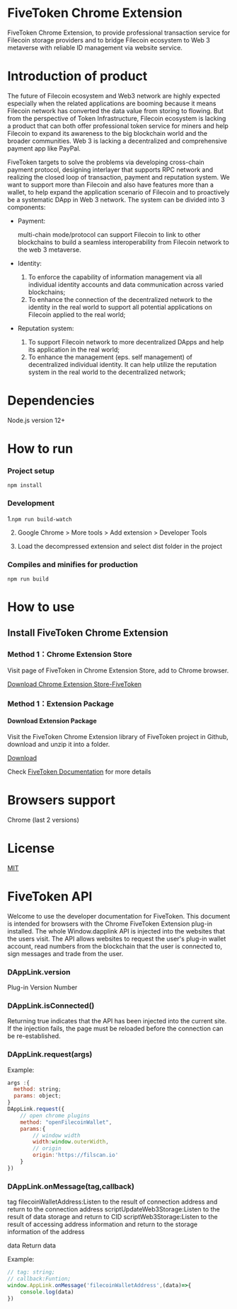 # FiveToken Chrome Extension
FiveToken Chrome Extension, to provide professional transaction service for Filecoin storage providers and to bridge Filecoin ecosystem to Web 3 metaverse with reliable ID management via website service.

# Introduction of  product

The future of Filecoin ecosystem and Web3 network are highly expected especially when the related applications are booming because it means Filecoin network has converted the data value from storing to flowing. But from the perspective of Token Infrastructure, Filecoin ecosystem is lacking a product that can both offer professional token service for miners and help Filecoin to expand its awareness to the big blockchain world and the broader communities. Web 3 is lacking a decentralized and comprehensive payment app like PayPal.

FiveToken targets to solve the problems via developing cross-chain payment protocol, designing interlayer that supports RPC network and realizing the closed loop of transaction, payment and reputation system. We want to support more than Filecoin and also have features more than a wallet, to help expand the application scenario of Filecoin and to proactively be a systematic DApp in Web 3 network. The system can be divided into 3 components:

- Payment: 

  multi-chain mode/protocol can support Filecoin to link to other blockchains to build a seamless interoperability from Filecoin network to the web 3 metaverse.

- Identity:

  1. To enforce the capability of information management via all individual identity accounts and data communication across varied blockchains;
  2. To enhance the connection of the decentralized network to the identity in the real world to support all potential applications on Filecoin applied to the real world;

- Reputation system:
  1. To support Filecoin network to more decentralized DApps and help its application in the real world;
  2. To enhance the management (eps. self management) of decentralized individual identity. It can help utilize the reputation system in the real world to the decentralized network;

# Dependencies
Node.js version 12+

# How to run
### Project setup 

```npm install```

### Development

1.```npm run build-watch```

2. Google Chrome > More tools > Add extension > Developer Tools

3. Load the decompressed extension and select dist folder in the project

### Compiles and minifies for production
```npm run build```

# How to use
## Install FiveToken Chrome Extension

### Method 1：Chrome Extension Store

Visit page of FiveToken in Chrome Extension Store, add to Chrome browser.

[Download Chrome Extension Store-FiveToken](https://chrome.google.com/webstore/detail/fivetoken/mbffiajjodnaglhnplbgmhcbjfiimeol)

### Method 1：Extension Package

#### Download Extension Package

Visit the FiveToken Chrome Extension library of FiveToken project in Github, download and unzip it into a folder.

[Download](https://github.com/FiveToken/FiveToken-Wallet-Chrome-Extension/releases)

Check [FiveToken Documentation](https://docs.fivetoken.io/userguide/filecoinchrome.html#install-fivetoken-chrome-extension) for more details

# Browsers support
Chrome (last 2 versions)

# License
[MIT](https://github.com/FiveToken/FiveToken-Wallet-Chrome-Extension/blob/master/LICENSE)




# FiveToken API
Welcome to use the developer documentation for FiveToken. This document is intended for browsers with the Chrome FiveToken Extension plug-in installed.
The whole Window.dapplink API is injected into the websites that the users visit. The API allows websites to request the user's plug-in wallet account, read numbers from the blockchain that the user is connected to, sign messages and trade from the user.

### DAppLink.version
Plug-in Version Number

### DAppLink.isConnected()
Returning true indicates that the API has been injected into the current site. If the injection fails, the page must be reloaded before the connection can be re-established.

### DAppLink.request(args)
Example:
```js
args :{
  method: string;
  params: object;
}
DAppLink.request({
    // open chrome plugins
    method: "openFilecoinWallet",
    params:{
        // window width
        width:window.outerWidth,
        // origin
        origin:'https://filscan.io'
    }
})
```

### DAppLink.onMessage(tag,callback)
tag
filecoinWalletAddress:Listen to the result of connection address and return to the connection address
scriptUpdateWeb3Storage:Listen to the result of data storage and return to CID
scriptWeb3Storage:Listen to the result of accessing address information and return to the storage information of the address

data
Return data

Example:
``` js
// tag: string;
// callback:Funtion;
window.AppLink.onMessage('filecoinWalletAddress',(data)=>{
    console.log(data)
})
```

